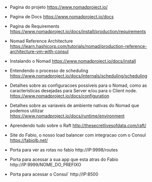 - Pagina do projeto
https://www.nomadproject.io/

- Pagina de Docs
https://www.nomadproject.io/docs

- Pagina de Requirements
https://www.nomadproject.io/docs/install/production/requirements

- Nomad Reference Architecture
https://learn.hashicorp.com/tutorials/nomad/production-reference-architecture-vm-with-consul

- Instalando o Nomad
https://www.nomadproject.io/docs/install

- Entendendo o processo de scheduling
https://www.nomadproject.io/docs/internals/scheduling/scheduling

- Detalhes sobre as configuracoes possíveis para o Nomad, como as caracteristicas desejadas para Server e/ou para o Client node.
https://www.nomadproject.io/docs/configuration

- Detalhes sobre as variaveis de ambiente nativas do Nomad que podemos utilizar
https://www.nomadproject.io/docs/runtime/environment

- Aprendendo tudo sobre o Raft
http://thesecretlivesofdata.com/raft/

- Site do Fabio, o nosso load balancer com integracao com o Consul
https://fabiolb.net/

- Porta para ver as rotas no fabio
http://IP:9998/routes

- Porta para acessar a sua app que esta atras do Fabio
http://IP:9999/NOME_DO_PREFIXO

- Porta para acessar o Consul´
http://IP:8500